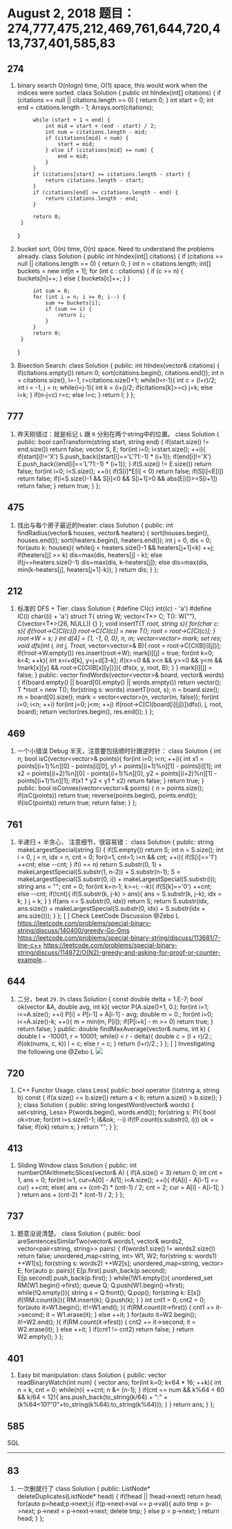 # August 2, 2018  题目：274,777,475,212,469,761,644,720,413,737,401,585,83

## **274**
1. binary search O(nlogn) time, O(1) space, this would work when the indices were sorted.
    class Solution {
        public int hIndex(int[] citations) {
            if (citations == null || citations.length == 0) {
                return 0;
            }
            int start = 0;
            int end = citations.length - 1;
            Arrays.sort(citations);
            
            while (start + 1 < end) {
                int mid = start + (end - start) / 2;
                int num = citations.length - mid;
                if (citations[mid] < num) {
                    start = mid;
                } else if (citations[mid] >= num) {
                    end = mid;
                }
            }
            if (citations[start] >= citations.length - start) {
                return citations.length - start;
            }
            if (citations[end] >= citations.length - end) {
                return citations.length - end;
            }
    
            return 0;
        }
    }
2. bucket sort, O(n) time, O(n) space. Need to understand the problems already.
    class Solution {
        public int hIndex(int[] citations) {
            if (citations == null || citations.length == 0) {
                return 0;
            }
            int n = citations.length;
            int[] buckets = new int[n + 1];
            for (int c : citations) {
                if (c >= n) {
                    buckets[n]++;
                } else {
                    buckets[c]++;
                }
            }
            
            int sum = 0;
            for (int i = n; i >= 0; i--) {
                sum += buckets[i];
                if (sum >= i) {
                    return i;
                }
            }
            return 0;
        }
    }
3. Bisection Search:
    class Solution {
    public:
        int hIndex(vector<int>& citations) {
            if(citations.empty()) return 0;
            sort(citations.begin(), citations.end());
            int n = citations.size(), l=-1, r=citations.size()+1;
            while(l<r-1){
                int c = (l+r)/2;
                int i = -1, j = n;
                while(i<j-1){
                    int k = (i+j)/2;
                    if(citations[k]>=c) j=k;
                    else i=k;
                }
                if(n-j<c) r=c;
                else l=c;
            }
            return l;
        }
    };
## **777**
1. 昨天刚错过：就是标记 `L`  跟 `R` 分别在两个string中的位置。
    class Solution {
    public:
        bool canTransform(string start, string end) {
            if(start.size() != end.size()) return false;
            vector<int> S, E;
            for(int i=0; i<start.size(); ++i){
                if(start[i]!='X') S.push_back((start[i]=='L'?1:-1) * (i+1));
                if(end[i]!='X') E.push_back((end[i]=='L'?1:-1) * (i+1));
            }
            if(S.size() != E.size()) return false;
            for(int i=0; i<S.size(); ++i){
                if(S[i]*E[i] < 0) return false;
                if(S[i]<E[i]) return false;
                if(i<S.size()-1 && S[i]<0 && S[i+1]>0 && abs(E[i])>=S[i+1]) return false;
            }
            return true;
        }
    };
## **475**
1. 找出与每个房子最近的heater:
    class Solution {
    public:
        int findRadius(vector<int>& houses, vector<int>& heaters) {
            sort(houses.begin(), houses.end());
            sort(heaters.begin(), heaters.end());
            int j = 0, dis = 0;
            for(auto k: houses){
                while(j < heaters.size()-1 && heaters[j+1]<k) ++j;
                if(heaters[j] >= k) dis=max(dis, heaters[j] - k);
                else if(j==heaters.size()-1) dis=max(dis, k-heaters[j]);
                else dis=max(dis, min(k-heaters[j], heaters[j+1]-k));
            }
            return dis;
        }
    };
## **212**
1. 标准的 DFS + Tier:
    class Solution {
        #define CI(c) int((c) - 'a')
        #define IC(i) char((i) + 'a')
        struct T{
            string W;
            vector<T*> C;
            T(): W(""), C(vector<T*>(26, NULL)) {}
        };
        void insertT(T *root, string s){
            for(char c: s){
                if(!root->C[CI(c)]) root->C[CI(c)] = new T();
                root = root->C[CI(c)];
            }
            root->W = s;
        }
        int d[4] = {1, -1, 0, 0}, n, m;
        vector<vector<bool>> mark;
        set<string> res;
        void dfs(int i, int j, T*root, vector<vector<char>>& B){
            root = root->C[CI(B[i][j])];
            if(!root->W.empty()) res.insert(root->W);
            mark[i][j] = true;
            for(int k=0; k<4; ++k){
                int x=i+d[k], y=j+d[3-k];
                if(x>=0 && x<n && y>=0 && y<m && !mark[x][y] && root->C[CI(B[x][y])]){
                    dfs(x, y, root, B);
                }
            }
            mark[i][j] = false;
        }
    public:
        vector<string> findWords(vector<vector<char>>& board, vector<string>& words) {
            if(board.empty() || board[0].empty() || words.empty()) return vector<string>();
            T *root = new T();
            for(string s: words) insertT(root, s);
            n = board.size();
            m = board[0].size();
            mark = vector<vector<bool>>(n, vector<bool>(m, false));
            for(int i=0; i<n; ++i) for(int j=0; j<m; ++j) if(root->C[CI(board[i][j])])dfs(i, j, root, board);
            return vector<string>(res.begin(), res.end());
        }
    };
## **469**
1. 一个小错误 Debug 半天，注意要包括顺时针跟逆时针：
    class Solution {
        int n;
        bool isC(vector<vector<int>>& points){
            for(int i=0; i<n; ++i){
                int x1 = points[(i+1)%n][0] - points[i][0], y1 = points[(i+1)%n][1] - points[i][1];
                int x2 = points[(i+2)%n][0] - points[(i+1)%n][0], y2 = points[(i+2)%n][1] - points[(i+1)%n][1];
                if(x1 * y2 < y1 * x2) return false;
            }
            return true;
        }
    public:
        bool isConvex(vector<vector<int>>& points) {
            n = points.size();
            if(isC(points)) return true;
            reverse(points.begin(), points.end());
            if(isC(points)) return true;
            return false;
        }
    };
## **761**
1. 半递归 + 半贪心， 注意细节，很容易错：
    class Solution {
    public:
        string makeLargestSpecial(string S) {
            if(S.empty()) return S;
            int n = S.size();
            int i = 0, j = n, idx = n, cnt = 0;
            for(i=1, cnt=1; i<n && cnt; ++i){
                if(S[i]=='1') ++cnt;
                else --cnt;
            }
            if(i == n) return S.substr(0, 1) + makeLargestSpecial(S.substr(1, n-2)) + S.substr(n-1);
            S = makeLargestSpecial(S.substr(0, i)) + makeLargestSpecial(S.substr(i));
            string ans = "";
            cnt = 0;
            for(int k=n-1; k>=i; --k){
                if(S[k]=='0') ++cnt;
                else --cnt;
                if(!cnt){
                    if(S.substr(k, j-k) > ans){
                        ans = S.substr(k, j-k);
                        idx = k;
                    }
                    j = k;
                }
            }
            if(ans <= S.substr(0, idx)) return S;
            return S.substr(idx, ans.size()) + makeLargestSpecial(S.substr(0, idx) + S.substr(idx + ans.size()));
        }
    };
[ ] Check LeetCode Discussion @Zebo L 
    https://leetcode.com/problems/special-binary-string/discuss/140400/greedy-Go-0ms
    https://leetcode.com/problems/special-binary-string/discuss/113681/7-line-c++
    https://leetcode.com/problems/special-binary-string/discuss/114872/O(N2)-greedy-and-asking-for-proof-or-counter-example...
## **644**
1. 二分，beat `29.3%`
    class Solution {
        const double delta = 1.E-7;
        bool ok(vector<int> &A, double avg, int k){
            vector<double> P(A.size()+1, 0.);
            for(int i=1; i<=A.size(); ++i) P[i] = P[i-1] + A[i-1] - avg;
            double m = 0.;
            for(int i=0; i<=A.size()-k; ++i){
                m = min(m, P[i]);
                if(P[i+k] - m >= 0) return true;
            }
            return false;
        }
    public:
        double findMaxAverage(vector<int>& nums, int k) {
            double l = -10001, r = 10001;
            while(l < r - delta){
                double c = (l + r)/2.;
                if(ok(nums, c, k)) l = c;
                else r = c;
            }
            return (l+r)/2.;
        }
    };
[ ] Investigating the following one @Zebo L 
![](https://d2mxuefqeaa7sj.cloudfront.net/s_11ED2A9E47051D68C3B6D7DC7091BE8A284FDF7D7F88BCDEA5F135A6C1DF13E2_1533283063625_image.png)

## **720**
1. C++ Functor Usage.
    class Less{
    public:
        bool operator ()(string a, string b) const {
            if(a.size() == b.size()) return a < b;
            return a.size() > b.size();
        } 
    };
    class Solution {
    public:
        string longestWord(vector<string>& words) {
            set<string, Less> P(words.begin(), words.end());
            for(string s: P){
                bool ok=true;
                for(int i=s.size()-1; i&&ok; --i) if(!P.count(s.substr(0, i))) ok = false;
                if(ok) return s;
            }
            return "";
        }
    };
## **413**
1. Sliding Window
    class Solution {
    public:
        int numberOfArithmeticSlices(vector<int>& A) {
            if(A.size() < 3) return 0;
            int cnt = 1, ans = 0;
            for(int i=1, cur=A[0] - A[1]; i<A.size(); ++i){
                if(A[i] - A[i-1] == cur) ++cnt;
                else{
                    ans += (cnt-2) * (cnt-1) / 2;
                    cnt = 2;
                    cur = A[i] - A[i-1];
                }
            }
            return ans + (cnt-2) * (cnt-1) / 2;
        }
    };
## **737**
1. 题意没说清楚。
    class Solution {
    public:
        bool areSentencesSimilarTwo(vector<string>& words1, vector<string>& words2, vector<pair<string, string>> pairs) {
            if(words1.size() != words2.size()) return false;
            unordered_map<string, int> W1, W2;
            for(string s: words1) ++W1[s];
            for(string s: words2) ++W2[s];
            unordered_map<string, vector<string>> E;
            for(auto p: pairs){
                E[p.first].push_back(p.second);
                E[p.second].push_back(p.first);
            }
            while(!W1.empty()){
                unordered_set<string> RM{W1.begin()->first};
                queue<string> Q;
                Q.push(W1.begin()->first);
                while(!Q.empty()){
                    string s = Q.front();
                    Q.pop();
                    for(string k: E[s]) if(!RM.count(k)){
                        RM.insert(k);
                        Q.push(k);
                    }
                }
                int cnt1 = 0, cnt2 = 0;
                for(auto it=W1.begin(); it!=W1.end(); ){
                    if(RM.count(it->first)) {
                        cnt1 += it->second;
                        it = W1.erase(it);
                    }
                    else ++it;
                }
                for(auto it=W2.begin(); it!=W2.end(); ){
                    if(RM.count(it->first)) {
                        cnt2 += it->second;
                        it = W2.erase(it);
                    }
                    else ++it;
                }
                if(cnt1 != cnt2) return false;
            }
            return W2.empty();
        }
    };
## **401**
1. Easy bit manipulation:
    class Solution {
    public:
        vector<string> readBinaryWatch(int num) {
            vector<string> ans;
            for(int k=0; k<64 * 16; ++k){
                int n = k, cnt = 0;
                while(n){
                    ++cnt;
                    n &= (n-1);
                }
                if(cnt == num && k%64 < 60 && k/64 < 12){
                    ans.push_back(to_string(k/64) + ":" + (k%64<10?"0"+to_string(k%64):to_string(k%64)));
                }
            }
            return ans;
        }
    };
## **585**

SQL
****
## **83**
1. 一次删就行了
    class Solution {
    public:
        ListNode* deleteDuplicates(ListNode* head) {
            if(!head || !head->next) return head;
            for(auto p=head;p->next;){
                if(p->next->val == p->val){
                    auto tmp = p->next;
                    p->next = p->next->next;
                    delete tmp;
                }
                else p = p->next;
            }
            return head;
        }
    };

